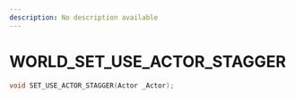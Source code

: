 ```yaml
---
description: No description available 
---
```


# WORLD\_SET_USE_ACTOR_STAGGER

```cpp
void SET_USE_ACTOR_STAGGER(Actor _Actor);
```